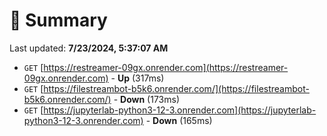 # 📖 Summary
Last updated: **7/23/2024, 5:37:07 AM**

- `GET` [https://restreamer-09gx.onrender.com](https://restreamer-09gx.onrender.com) - **Up** (317ms)
- `GET` [https://filestreambot-b5k6.onrender.com/](https://filestreambot-b5k6.onrender.com/) - **Down** (173ms)
- `GET` [https://jupyterlab-python3-12-3.onrender.com](https://jupyterlab-python3-12-3.onrender.com) - **Down** (165ms)
